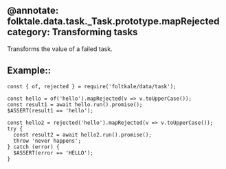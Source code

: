 @annotate: folktale.data.task._Task.prototype.mapRejected
category: Transforming tasks
---

Transforms the value of a failed task.


## Example::

    const { of, rejected } = require('foltkale/data/task');
    
    const hello = of('hello').mapRejected(v => v.toUpperCase());
    const result1 = await hello.run().promise();
    $ASSERT(result1 == 'hello');
    
    const hello2 = rejected('hello').mapRejected(v => v.toUpperCase());
    try {
      const result2 = await hello2.run().promise();
      throw 'never happens';
    } catch (error) {
      $ASSERT(error == 'HELLO');
    }
